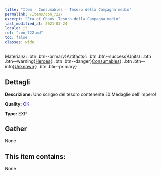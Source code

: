 ```yaml
---
title: "Item - Consumables - Tesoro della Campagna medio"
permalink: /Items/con_722/
excerpt: "Era of Chaos  Tesoro della Campagna medio"
last_modified_at: 2021-03-24
locale: it
ref: "con_722.md"
toc: false
classes: wide
---
```

 [Materials](/it/Items/){: .btn .btn--primary}[Artifacts](/it/Items/Artifacts/){: .btn .btn--success}[Units](/it/Items/Units/){: .btn .btn--warning}[Heroes](/it/Items/Heroes/){: .btn .btn--danger}[Consumables](/it/Items/Consumables/){: .btn .btn--info}[Unknown](/it/Items/Unknown/){: .btn .btn--primary}

## Dettagli
 **Descrizione:** Uno scrigno del tesoro contenente 30 Medaglie dell'impero!

 **Quality:** <span style="color: #0000CD">OK</span>

 **Type:** EXP

## Gather

  None

## This item contains:

  None

